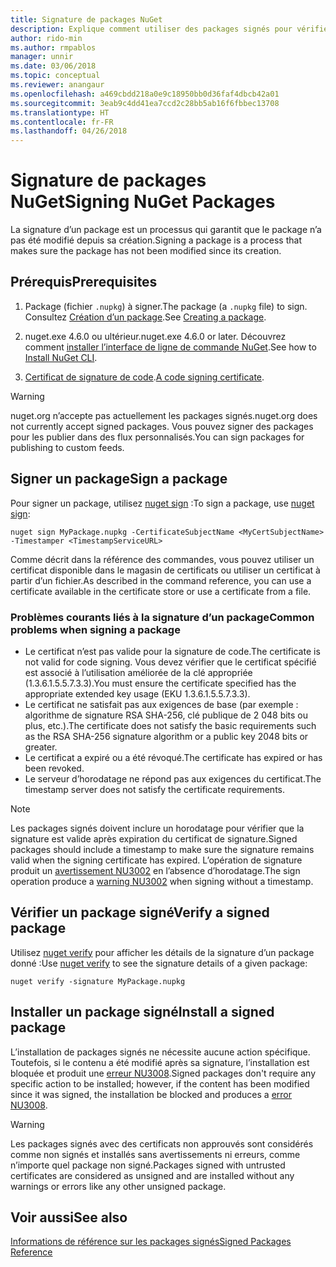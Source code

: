 ```yaml
---
title: Signature de packages NuGet
description: Explique comment utiliser des packages signés pour vérifier l’intégrité du contenu.
author: rido-min
ms.author: rmpablos
manager: unnir
ms.date: 03/06/2018
ms.topic: conceptual
ms.reviewer: anangaur
ms.openlocfilehash: a469cbdd218a0e9c18950bb0d36faf4dbcb42a01
ms.sourcegitcommit: 3eab9c4dd41ea7ccd2c28bb5ab16f6fbbec13708
ms.translationtype: HT
ms.contentlocale: fr-FR
ms.lasthandoff: 04/26/2018
---
```

# <a name="signing-nuget-packages"></a><span data-ttu-id="ef29b-103">Signature de packages NuGet</span><span class="sxs-lookup"><span data-stu-id="ef29b-103">Signing NuGet Packages</span></span>

<span data-ttu-id="ef29b-104">La signature d’un package est un processus qui garantit que le package n’a pas été modifié depuis sa création.</span><span class="sxs-lookup"><span data-stu-id="ef29b-104">Signing a package is a process that makes sure the package has not been modified since its creation.</span></span>

## <a name="prerequisites"></a><span data-ttu-id="ef29b-105">Prérequis</span><span class="sxs-lookup"><span data-stu-id="ef29b-105">Prerequisites</span></span>

1. <span data-ttu-id="ef29b-106">Package (fichier `.nupkg`) à signer.</span><span class="sxs-lookup"><span data-stu-id="ef29b-106">The package (a `.nupkg` file) to sign.</span></span> <span data-ttu-id="ef29b-107">Consultez [Création d’un package](creating-a-package.md).</span><span class="sxs-lookup"><span data-stu-id="ef29b-107">See [Creating a package](creating-a-package.md).</span></span>

1. <span data-ttu-id="ef29b-108">nuget.exe 4.6.0 ou ultérieur.</span><span class="sxs-lookup"><span data-stu-id="ef29b-108">nuget.exe 4.6.0 or later.</span></span> <span data-ttu-id="ef29b-109">Découvrez comment [installer l’interface de ligne de commande NuGet](../install-nuget-client-tools.md#nugetexe-cli).</span><span class="sxs-lookup"><span data-stu-id="ef29b-109">See how to [Install NuGet CLI](../install-nuget-client-tools.md#nugetexe-cli).</span></span>

1. <span data-ttu-id="ef29b-110">[Certificat de signature de code](../reference/signed-packages-reference.md#get-a-code-signing-certificate).</span><span class="sxs-lookup"><span data-stu-id="ef29b-110">[A code signing certificate](../reference/signed-packages-reference.md#get-a-code-signing-certificate).</span></span>

> [!Warning]
> <span data-ttu-id="ef29b-111">nuget.org n’accepte pas actuellement les packages signés.</span><span class="sxs-lookup"><span data-stu-id="ef29b-111">nuget.org does not currently accept signed packages.</span></span> <span data-ttu-id="ef29b-112">Vous pouvez signer des packages pour les publier dans des flux personnalisés.</span><span class="sxs-lookup"><span data-stu-id="ef29b-112">You can sign packages for publishing to custom feeds.</span></span>

## <a name="sign-a-package"></a><span data-ttu-id="ef29b-113">Signer un package</span><span class="sxs-lookup"><span data-stu-id="ef29b-113">Sign a package</span></span>

<span data-ttu-id="ef29b-114">Pour signer un package, utilisez [nuget sign](../tools/cli-ref-sign.md) :</span><span class="sxs-lookup"><span data-stu-id="ef29b-114">To sign a package, use [nuget sign](../tools/cli-ref-sign.md):</span></span>

```cli
nuget sign MyPackage.nupkg -CertificateSubjectName <MyCertSubjectName> -Timestamper <TimestampServiceURL>
```

<span data-ttu-id="ef29b-115">Comme décrit dans la référence des commandes, vous pouvez utiliser un certificat disponible dans le magasin de certificats ou utiliser un certificat à partir d’un fichier.</span><span class="sxs-lookup"><span data-stu-id="ef29b-115">As described in the command reference, you can use a certificate available in the certificate store or use a certificate from a file.</span></span>

### <a name="common-problems-when-signing-a-package"></a><span data-ttu-id="ef29b-116">Problèmes courants liés à la signature d’un package</span><span class="sxs-lookup"><span data-stu-id="ef29b-116">Common problems when signing a package</span></span>

- <span data-ttu-id="ef29b-117">Le certificat n’est pas valide pour la signature de code.</span><span class="sxs-lookup"><span data-stu-id="ef29b-117">The certificate is not valid for code signing.</span></span> <span data-ttu-id="ef29b-118">Vous devez vérifier que le certificat spécifié est associé à l’utilisation améliorée de la clé appropriée (1.3.6.1.5.5.7.3.3).</span><span class="sxs-lookup"><span data-stu-id="ef29b-118">You must ensure the certificate specified has the appropriate extended key usage (EKU 1.3.6.1.5.5.7.3.3).</span></span>
- <span data-ttu-id="ef29b-119">Le certificat ne satisfait pas aux exigences de base (par exemple : algorithme de signature RSA SHA-256, clé publique de 2 048 bits ou plus, etc.).</span><span class="sxs-lookup"><span data-stu-id="ef29b-119">The certificate does not satisfy the basic requirements such as the RSA SHA-256 signature algorithm or a public key 2048 bits or greater.</span></span>
- <span data-ttu-id="ef29b-120">Le certificat a expiré ou a été révoqué.</span><span class="sxs-lookup"><span data-stu-id="ef29b-120">The certificate has expired or has been revoked.</span></span>
- <span data-ttu-id="ef29b-121">Le serveur d’horodatage ne répond pas aux exigences du certificat.</span><span class="sxs-lookup"><span data-stu-id="ef29b-121">The timestamp server does not satisfy the certificate requirements.</span></span>

> [!Note]
> <span data-ttu-id="ef29b-122">Les packages signés doivent inclure un horodatage pour vérifier que la signature est valide après expiration du certificat de signature.</span><span class="sxs-lookup"><span data-stu-id="ef29b-122">Signed packages should include a timestamp to make sure the signature remains valid when the signing certificate has expired.</span></span> <span data-ttu-id="ef29b-123">L’opération de signature produit un [avertissement NU3002](../reference/Errors-and-Warnings.md#nu3002) en l’absence d’horodatage.</span><span class="sxs-lookup"><span data-stu-id="ef29b-123">The sign operation produce a [warning NU3002](../reference/Errors-and-Warnings.md#nu3002) when signing without a timestamp.</span></span>

## <a name="verify-a-signed-package"></a><span data-ttu-id="ef29b-124">Vérifier un package signé</span><span class="sxs-lookup"><span data-stu-id="ef29b-124">Verify a signed package</span></span>

<span data-ttu-id="ef29b-125">Utilisez [nuget verify](../tools/cli-ref-verify.md) pour afficher les détails de la signature d’un package donné :</span><span class="sxs-lookup"><span data-stu-id="ef29b-125">Use [nuget verify](../tools/cli-ref-verify.md) to see the signature details of a given package:</span></span>

```cli
nuget verify -signature MyPackage.nupkg
```

## <a name="install-a-signed-package"></a><span data-ttu-id="ef29b-126">Installer un package signé</span><span class="sxs-lookup"><span data-stu-id="ef29b-126">Install a signed package</span></span>

<span data-ttu-id="ef29b-127">L’installation de packages signés ne nécessite aucune action spécifique. Toutefois, si le contenu a été modifié après sa signature, l’installation est bloquée et produit une [erreur NU3008](../reference/Errors-and-Warnings.md#nu3008).</span><span class="sxs-lookup"><span data-stu-id="ef29b-127">Signed packages don't require any specific action to be installed; however, if the content has been modified since it was signed, the installation be blocked and produces a [error NU3008](../reference/Errors-and-Warnings.md#nu3008).</span></span>

> [!Warning]
> <span data-ttu-id="ef29b-128">Les packages signés avec des certificats non approuvés sont considérés comme non signés et installés sans avertissements ni erreurs, comme n’importe quel package non signé.</span><span class="sxs-lookup"><span data-stu-id="ef29b-128">Packages signed with untrusted certificates are considered as unsigned and are installed without any warnings or errors like any other unsigned package.</span></span>

## <a name="see-also"></a><span data-ttu-id="ef29b-129">Voir aussi</span><span class="sxs-lookup"><span data-stu-id="ef29b-129">See also</span></span>

[<span data-ttu-id="ef29b-130">Informations de référence sur les packages signés</span><span class="sxs-lookup"><span data-stu-id="ef29b-130">Signed Packages Reference</span></span>](../reference/Signed-Packages-Reference.md)
